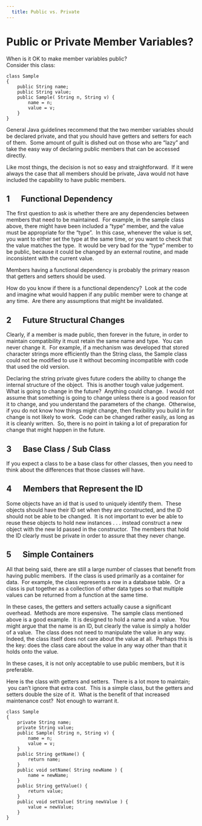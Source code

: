 ```yaml
---
  title: Public vs. Private
---
```

#  Public or Private Member Variables?

When is it OK to make member variables public?  
Consider this class:

```
class Sample
{
    public String name;
    public String value;
    public Sample( String n, String v) {
        name = n;
        value = v;
    }
}
```


General Java guidelines recommend that the two member variables should be declared private, and that you should have getters and setters for each of them.  Some amount of guilt is dished out on those who are “lazy” and take the easy way of declaring public members that can be accessed directly. 

Like most things, the decision is not so easy and straightforward.  If it were always the case that all members should be private, Java would not have included the capability to have public members.

## 1      Functional Dependency

The first question to ask is whether there are any dependencies between members that need to be maintained.  For example, in the sample class above, there might have been included a “type” member, and the value must be appropriate for the “type”.  In this case, whenever the value is set, you want to either set the type at the same time, or you want to check that the value matches the type.  It would be very bad for the “type” member to be public, because it could be changed by an external routine, and made inconsistent with the current value. 

Members having a functional dependency is probably the primary reason that getters and setters should be used.  

How do you know if there is a functional dependency?  Look at the code and imagine what would happen if any public member were to change at any time.  Are there any assumptions that might be invalidated.

## 2      Future Structural Changes

Clearly, if a member is made public, then forever in the future, in order to maintain compatibility it must retain the same name and type.  You can never change it.  For example, if a mechanism was developed that stored character strings more efficiently than the String class, the Sample class could not be modified to use it without becoming incompatible with code that used the old version. 

Declaring the string private gives future coders the ability to change the internal structure of the object.  This is another tough value judgement.  What is going to change in the future?  Anything could change.  I would not assume that something is going to change unless there is a good reason for it to change, and you understand the parameters of the change.  Otherwise, if you do not know how things might change, then flexibility you build in for change is not likely to work.  Code can be changed rather easily, as long as it is cleanly written.  So, there is no point in taking a lot of preparation for change that might happen in the future.

## 3      Base Class / Sub Class

If you expect a class to be a base class for other classes, then you need to think about the differences that those classes will have.

## 4      Members that Represent the ID

Some objects have an id that is used to uniquely identify them.  These objects should have their ID set when they are constructed, and the ID should not be able to be changed.  It is not important to ever be able to reuse these objects to hold new instances . . . instead construct a new object with the new Id passed in the constructor.  The members that hold the ID clearly must be private in order to assure that they never change.

## 5      Simple Containers

All that being said, there are still a large number of classes that benefit from having public members.  If the class is used primarily as a container for data.  For example, the class represents a row in a database table.  Or a class is put together as a collection of other data types so that multiple values can be returned from a function at the same time.  

In these cases, the getters and setters actually cause a significant overhead.  Methods are more expensive.  The sample class mentioned above is a good example.  It is designed to hold a name and a value.  You might argue that the name is an ID, but clearly the value is simply a holder of a value.  The class does not need to manipulate the value in any way.  Indeed, the class itself does not care about the value at all.  Perhaps this is the key: does the class care about the value in any way other than that it holds onto the value. 

In these cases, it is not only acceptable to use public members, but it is preferable.  

Here is the class with getters and setters.  There is a lot more to maintain;  you can’t ignore that extra cost.  This is a simple class, but the getters and setters double the size of it.  What is the benefit of that increased maintenance cost?  Not enough to warrant it.

```
class Sample
{
    private String name;
    private String value;
    public Sample( String n, String v) {
        name = n;
        value = v;
    }
    public String getName() {
        return name;
    }
    public void setName( String newName ) {
        name = newName;
    }
    public String getValue() {
        return value;
    }
    public void setValue( String newValue ) {
        value = newValue;
    }
}
```
